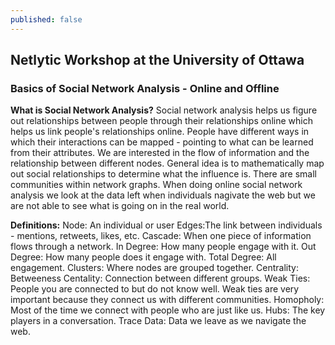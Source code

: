 ```yaml
---
published: false
---
```

## Netlytic Workshop at the University of Ottawa

### Basics of Social Network Analysis - Online and Offline

**What is Social Network Analysis?**
Social network analysis helps us figure out relationships between people through their relationships online which helps us link people's relationships online. People have different ways in which their interactions can be mapped - pointing to what can be learned from their attributes. We are interested in the flow of information and the relationship between different nodes. General idea is to mathematically map out social relationships to determine what the influence is. There are small communities within network graphs. When doing online social network analysis we look at the data left when individuals nagivate the web but we are not able to see what is going on in the real world.

**Definitions:**
Node: An individual or user
Edges:The link between individuals - mentions, retweets, likes, etc. 
Cascade: When one piece of information flows through a network.
In Degree: How many people engage with it.
Out Degree: How many people does it engage with.
Total Degree: All engagement.
Clusters: Where nodes are grouped together.
Centrality: 
Betweeness Centality: Connection between different groups.
Weak Ties: People you are connected to but do not know well. Weak ties are very important because they connect us with different communities.
Homopholy: Most of the time we connect with people who are just like us.
Hubs: The key players in a conversation.
Trace Data: Data we leave as we navigate the web.
